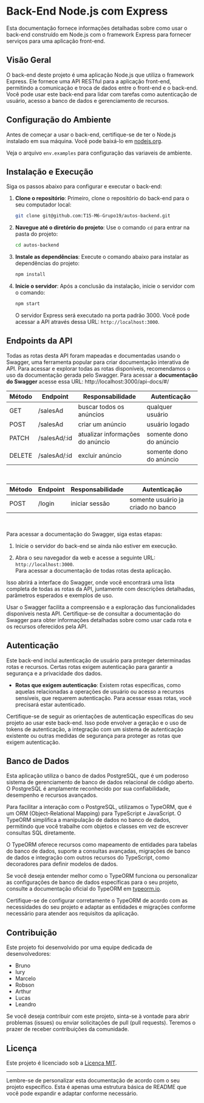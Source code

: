 # Back-End Node.js com Express

Esta documentação fornece informações detalhadas sobre como usar o back-end construído em Node.js com o framework Express para fornecer serviços para uma aplicação front-end.

## Visão Geral

O back-end deste projeto é uma aplicação Node.js que utiliza o framework Express. Ele fornece uma API RESTful para a aplicação front-end, permitindo a comunicação e troca de dados entre o front-end e o back-end. Você pode usar este back-end para lidar com tarefas como autenticação de usuário, acesso a banco de dados e gerenciamento de recursos.

## Configuração do Ambiente

Antes de começar a usar o back-end, certifique-se de ter o Node.js instalado em sua máquina. Você pode baixá-lo em [nodejs.org](https://nodejs.org/).

Veja o arquivo <code>env.examples</code> para configuração das variaveis de ambiente.

## Instalação e Execução

Siga os passos abaixo para configurar e executar o back-end:

1. **Clone o repositório**: Primeiro, clone o repositório do back-end para o seu computador local:

    ```bash
    git clone git@github.com:T15-M6-Grupo19/autos-backend.git
    ```

2. **Navegue até o diretório do projeto**: Use o comando `cd` para entrar na pasta do projeto:

    ```bash
    cd autos-backend
    ```

3. **Instale as dependências**: Execute o comando abaixo para instalar as dependências do projeto:

    ```bash
    npm install
    ```

4. **Inicie o servidor**: Após a conclusão da instalação, inicie o servidor com o comando:

    ```bash
    npm start
    ```

   O servidor Express será executado na porta padrão 3000. Você pode acessar a API através dessa URL: `http://localhost:3000`.

## Endpoints da API

Todas as rotas desta API foram mapeadas e documentadas usando o Swagger, uma ferramenta popular para criar documentação interativa de API. Para acessar e explorar todas as rotas disponíveis, recomendamos o uso da documentação gerada pelo Swagger. Para acessar a **documentação do Swagger** acesse essa URL: http://localhost:3000/api-docs/#/
<br/>

| Método | Endpoint      | Responsabilidade                        | Autenticação                |
| ------ | --------------| ----------------------------------------| ----------------------------|
| GET |  /salesAd        | buscar todos os anúncios                | qualquer usuário 
| POST|  /salesAd        | criar um anúncio                        | usuário logado
|PATCH|  /salesAd/:id    | atualizar informações do anúncio        | somente dono do anúncio
|DELETE| /salesAd/:id    | excluir anúncio                         | somente dono do anúncio

<br/>

| Método | Endpoint      | Responsabilidade              | Autenticação                        |
| ------ | --------------| ------------------------------| ----------------------------------- |
| POST   | /login        | iniciar sessão                | somente usuário ja criado no banco 


<br/>


Para acessar a documentação do Swagger, siga estas etapas:

1. Inicie o servidor do back-end se ainda não estiver em execução.

2. Abra o seu navegador da web e acesse a seguinte URL:  `http://localhost:3000`. <br>
Para acessar a documentação de todas rotas desta aplicação.


Isso abrirá a interface do Swagger, onde você encontrará uma lista completa de todas as rotas da API, juntamente com descrições detalhadas, parâmetros esperados e exemplos de uso.

Usar o Swagger facilita a compreensão e a exploração das funcionalidades disponíveis nesta API. Certifique-se de consultar a documentação do Swagger para obter informações detalhadas sobre como usar cada rota e os recursos oferecidos pela API.

## Autenticação

Este back-end inclui autenticação de usuário para proteger determinadas rotas e recursos. Certas rotas exigem autenticação para garantir a segurança e a privacidade dos dados.

- **Rotas que exigem autenticação**: Existem rotas específicas, como aquelas relacionadas a operações de usuário ou acesso a recursos sensíveis, que requerem autenticação. Para acessar essas rotas, você precisará estar autenticado.

Certifique-se de seguir as orientações de autenticação específicas do seu projeto ao usar este back-end. Isso pode envolver a geração e o uso de tokens de autenticação, a integração com um sistema de autenticação existente ou outras medidas de segurança para proteger as rotas que exigem autenticação.

## Banco de Dados

Esta aplicação utiliza o banco de dados PostgreSQL, que é um poderoso sistema de gerenciamento de banco de dados relacional de código aberto. O PostgreSQL é amplamente reconhecido por sua confiabilidade, desempenho e recursos avançados.

Para facilitar a interação com o PostgreSQL, utilizamos o TypeORM, que é um ORM (Object-Relational Mapping) para TypeScript e JavaScript. O TypeORM simplifica a manipulação de dados no banco de dados, permitindo que você trabalhe com objetos e classes em vez de escrever consultas SQL diretamente.

O TypeORM oferece recursos como mapeamento de entidades para tabelas do banco de dados, suporte a consultas avançadas, migrações de banco de dados e integração com outros recursos do TypeScript, como decoradores para definir modelos de dados.

Se você deseja entender melhor como o TypeORM funciona ou personalizar as configurações de banco de dados específicas para o seu projeto, consulte a documentação oficial do TypeORM em [typeorm.io](https://typeorm.io/).

Certifique-se de configurar corretamente o TypeORM de acordo com as necessidades do seu projeto e adaptar as entidades e migrações conforme necessário para atender aos requisitos da aplicação.


## Contribuição

Este projeto foi desenvolvido por uma equipe dedicada de desenvolvedores:

- Bruno
- Iury
- Marcelo
- Robson
- Arthur
- Lucas
- Leandro

Se você deseja contribuir com este projeto, sinta-se à vontade para abrir problemas (issues) ou enviar solicitações de pull (pull requests). Teremos o prazer de receber contribuições da comunidade.


## Licença

Este projeto é licenciado sob a [Licença MIT](LICENSE).

---

Lembre-se de personalizar esta documentação de acordo com o seu projeto específico. Esta é apenas uma estrutura básica de README que você pode expandir e adaptar conforme necessário.

